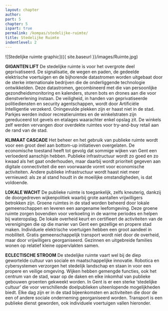 ```yaml
---
layout: chapter
author: 
part: 5
chapter: 5
ispart: true
permalink: /kompas/stedelijke-ruimte/
title: Stedelijke Ruimte
indentlevel: 2
---
```


![Stedelijke ruimte graphic]({{ site.baseurl }}/images/Ruimte.jpg)

**GIGANTEN LIFT** De stedelijke ruimte is voor het overgrote deel geprivatiseerd. De signalisatie, de wegen en paden, de gedeelde elektrische voertuigen en de bijhorende datastromen worden uitgebaat door de sterke internationale bedrijven die de onderliggende technologie ontwikkelden. Deze datastromen, gecombineerd met die van persoonlijke gezondheidsmonitoring en kalenders, sturen bots en drones aan die voor dienstverlening instaan. De veiligheid, in handen van geprivatiseerde politiediensten en security agentschappen, wordt door Artificiële Intelligentie verzekerd. Oningevulde plekken zijn er haast niet in de stad. Parkjes werden indoor recreatieruimtes en de winkelstraten zijn gereduceerd tot gevels en etalages waarachter enkel opslag zit. De winkels zelf werden vervangen door overdekte ruimtes voor try-and-buy retail aan de rand van de stad.

**KLIMAAT CASCADE** Het beheer en het gebruik van publieke ruimte wordt voor een groot deel aan bottom-up initiatieven overgelaten. De economische toestand heeft tot gevolg dat sommige wijken van Gent een verloederd aanschijn hebben. Publieke infrastructuur wordt zo goed en zo kwaad als het gaat onderhouden, maar daarbij wordt prioriteit gegeven aan digitale connectiviteit die een voorwaarde vormt voor economische activiteiten. Andere publieke infrastructuur wordt haast niet meer vernieuwd: als ze al stand houdt in de moeilijke omstandigheden, is dat voldoende.

**LOKALE WACHT** De publieke ruimte is toegankelijk, zelfs kneuterig, dankzij de doorgedreven wijkenpolitiek waarbij grote aantallen vrijwilligers betrokken zijn. Groene ruimtes in de stad worden beheerd door lokale gemeenschappen en leveren een aangename leefomgeving. Deze groene ruimte zorgen bovendien voor verkoeling in de warme periodes en helpen bij wateropslag. De lokale overheid keurt en certifieert de activiteiten van de verenigingen die op die manier van Gent een gezellige en propere stad maken. Individuele elektrische voertuigen hebben een groot aandeel in mobiliteit. Gratis gemeenschappelijk transport wordt niet door de overheid, maar door vrijwilligers georganiseerd. Gezinnen en uitgebreide families wonen op relatief kleine oppervlakten samen. 

**ECLECTISCHE STROOM** De stedelijke ruimte vaart wel bij de diep gewortelde cultuur van sociale en maatschappelijke innovatie. Robotica en cybersystemen verzorgen het stedelijk landschap en staan in voor een propere en veilige omgeving. Wijken hebben gemengde functies, ook het centrum van de stad, waar op de daken en elke inkomhal van publieke gebouwen groenten gekweekt worden. In Gent is er een sterke ‘stedelijke cultuur’ die voor verschillende doelpublieken uiteenlopende mogelijkheden biedt. Elke dag zijn er in de stad bijeenkomsten en activiteiten die door de een of andere sociale onderneming georganiseerd worden. Transport is een publieke dienst geworden, ook individuele voertuigen vallen hieronder. 

